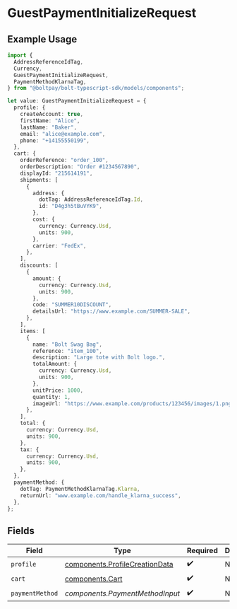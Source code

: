 # GuestPaymentInitializeRequest

## Example Usage

```typescript
import {
  AddressReferenceIdTag,
  Currency,
  GuestPaymentInitializeRequest,
  PaymentMethodKlarnaTag,
} from "@boltpay/bolt-typescript-sdk/models/components";

let value: GuestPaymentInitializeRequest = {
  profile: {
    createAccount: true,
    firstName: "Alice",
    lastName: "Baker",
    email: "alice@example.com",
    phone: "+14155550199",
  },
  cart: {
    orderReference: "order_100",
    orderDescription: "Order #1234567890",
    displayId: "215614191",
    shipments: [
      {
        address: {
          dotTag: AddressReferenceIdTag.Id,
          id: "D4g3h5tBuVYK9",
        },
        cost: {
          currency: Currency.Usd,
          units: 900,
        },
        carrier: "FedEx",
      },
    ],
    discounts: [
      {
        amount: {
          currency: Currency.Usd,
          units: 900,
        },
        code: "SUMMER10DISCOUNT",
        detailsUrl: "https://www.example.com/SUMMER-SALE",
      },
    ],
    items: [
      {
        name: "Bolt Swag Bag",
        reference: "item_100",
        description: "Large tote with Bolt logo.",
        totalAmount: {
          currency: Currency.Usd,
          units: 900,
        },
        unitPrice: 1000,
        quantity: 1,
        imageUrl: "https://www.example.com/products/123456/images/1.png",
      },
    ],
    total: {
      currency: Currency.Usd,
      units: 900,
    },
    tax: {
      currency: Currency.Usd,
      units: 900,
    },
  },
  paymentMethod: {
    dotTag: PaymentMethodKlarnaTag.Klarna,
    returnUrl: "www.example.com/handle_klarna_success",
  },
};
```

## Fields

| Field                                                                            | Type                                                                             | Required                                                                         | Description                                                                      |
| -------------------------------------------------------------------------------- | -------------------------------------------------------------------------------- | -------------------------------------------------------------------------------- | -------------------------------------------------------------------------------- |
| `profile`                                                                        | [components.ProfileCreationData](../../models/components/profilecreationdata.md) | :heavy_check_mark:                                                               | N/A                                                                              |
| `cart`                                                                           | [components.Cart](../../models/components/cart.md)                               | :heavy_check_mark:                                                               | N/A                                                                              |
| `paymentMethod`                                                                  | *components.PaymentMethodInput*                                                  | :heavy_check_mark:                                                               | N/A                                                                              |